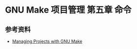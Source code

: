 # GNU Make 项目管理 第五章 命令

[annotation]: <id> (00c98c4b-1f2f-4728-a5f1-6c816eb3a04c)
[annotation]: <status> (protect)
[annotation]: <create_time> (2021-04-18 19:17:46)
[annotation]: <category> (读书笔记)
[annotation]: <tags> (Make|Makefile|GNU)
[annotation]: <topic> (GNU Make项目管理)
[annotation]: <index> (5)
[annotation]: <comments> (true)
[annotation]: <url> (http://blog.ccyg.studio/article/00c98c4b-1f2f-4728-a5f1-6c816eb3a04c)

## 参考资料

- [Managing Projects with GNU Make](https://book.douban.com/subject/1850994/)